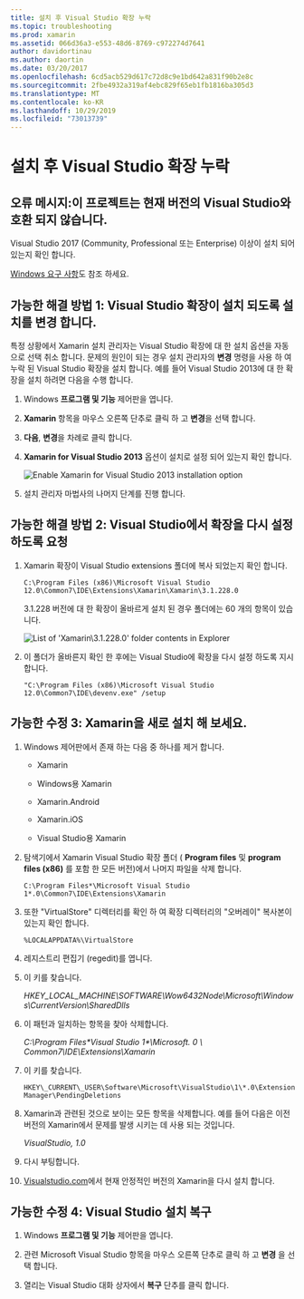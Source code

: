 ```yaml
---
title: 설치 후 Visual Studio 확장 누락
ms.topic: troubleshooting
ms.prod: xamarin
ms.assetid: 066d36a3-e553-48d6-8769-c972274d7641
author: davidortinau
ms.author: daortin
ms.date: 03/20/2017
ms.openlocfilehash: 6cd5acb529d617c72d8c9e1bd642a831f90b2e8c
ms.sourcegitcommit: 2fbe4932a319af4ebc829f65eb1fb1816ba305d3
ms.translationtype: MT
ms.contentlocale: ko-KR
ms.lasthandoff: 10/29/2019
ms.locfileid: "73013739"
---
```

# <a name="missing-visual-studio-extensions-after-installation"></a>설치 후 Visual Studio 확장 누락

## <a name="error-message-this-project-is-incompatible-with-the-current-edition-of-visual-studio"></a>오류 메시지:이 프로젝트는 현재 버전의 Visual Studio와 호환 되지 않습니다.

Visual Studio 2017 (Community, Professional 또는 Enterprise) 이상이 설치 되어 있는지 확인 합니다.

[Windows 요구 사항](~/cross-platform/get-started/requirements.md#windows-requirements)도 참조 하세요.

## <a name="possible-fix-1-change-the-installation-to-make-sure-the-visual-studio-extensions-are-installed"></a>가능한 해결 방법 1: Visual Studio 확장이 설치 되도록 설치를 변경 합니다.

특정 상황에서 Xamarin 설치 관리자는 Visual Studio 확장에 대 한 설치 옵션을 자동으로 선택 취소 합니다. 문제의 원인이 되는 경우 설치 관리자의 **변경** 명령을 사용 하 여 누락 된 Visual Studio 확장을 설치 합니다. 예를 들어 Visual Studio 2013에 대 한 확장을 설치 하려면 다음을 수행 합니다.

1. Windows **프로그램 및 기능** 제어판을 엽니다.

2. **Xamarin** 항목을 마우스 오른쪽 단추로 클릭 하 고 **변경**을 선택 합니다.

3. **다음**, **변경**을 차례로 클릭 합니다.

4. **Xamarin for Visual Studio 2013** 옵션이 설치로 설정 되어 있는지 확인 합니다.

    ![](missing-vs-extensions-images/installer.png "Enable Xamarin for Visual Studio 2013 installation option")

5. 설치 관리자 마법사의 나머지 단계를 진행 합니다.

## <a name="possible-fix-2-ask-visual-studio-to-set-up-the-extensions-again"></a>가능한 해결 방법 2: Visual Studio에서 확장을 다시 설정 하도록 요청

1. Xamarin 확장이 Visual Studio extensions 폴더에 복사 되었는지 확인 합니다.

    `C:\Program Files (x86)\Microsoft Visual Studio 12.0\Common7\IDE\Extensions\Xamarin\Xamarin\3.1.228.0`

    3\.1.228 버전에 대 한 확장이 올바르게 설치 된 경우 폴더에는 60 개의 항목이 있습니다.

    ![](missing-vs-extensions-images/folder.png "List of 'Xamarin\3.1.228.0' folder contents in Explorer")

2. 이 폴더가 올바른지 확인 한 후에는 Visual Studio에 확장을 다시 설정 하도록 지시 합니다.

    `"C:\Program Files (x86)\Microsoft Visual Studio 12.0\Common7\IDE\devenv.exe" /setup`

## <a name="possible-fix-3-try-a-fresh-reinstall-of-xamarin"></a>가능한 수정 3: Xamarin을 새로 설치 해 보세요.

1. Windows 제어판에서 존재 하는 다음 중 하나를 제거 합니다.

    * Xamarin

    * Windows용 Xamarin

    * Xamarin.Android

    * Xamarin.iOS

    * Visual Studio용 Xamarin

2. 탐색기에서 Xamarin Visual Studio 확장 폴더 ( **Program files** 및 **program files (x86)** 를 포함 한 모든 버전)에서 나머지 파일을 삭제 합니다.

    `C:\Program Files*\Microsoft Visual Studio 1*.0\Common7\IDE\Extensions\Xamarin`

3. 또한 "VirtualStore" 디렉터리를 확인 하 여 확장 디렉터리의 "오버레이" 복사본이 있는지 확인 합니다.

    `%LOCALAPPDATA%\VirtualStore`

4. 레지스트리 편집기 (regedit)를 엽니다.

5. 이 키를 찾습니다.

    _HKEY\_LOCAL\_MACHINE\SOFTWARE\Wow6432Node\Microsoft\Windows\CurrentVersion\SharedDlls_

6. 이 패턴과 일치하는 항목을 찾아 삭제합니다.

    _C:\Program Files\*Visual Studio 1\*\Microsoft. 0 \ Common7\IDE\Extensions\Xamarin_

7. 이 키를 찾습니다.

    `HKEY\_CURRENT\_USER\Software\Microsoft\VisualStudio\1\*.0\ExtensionManager\PendingDeletions`

8. Xamarin과 관련된 것으로 보이는 모든 항목을 삭제합니다. 예를 들어 다음은 이전 버전의 Xamarin에서 문제를 발생 시키는 데 사용 되는 것입니다.

    _VisualStudio, 1.0_

9. 다시 부팅합니다.

10. [Visualstudio.com](https://visualstudio.com/xamarin)에서 현재 안정적인 버전의 Xamarin을 다시 설치 합니다.

## <a name="possible-fix-4-repair-visual-studio-installation"></a>가능한 수정 4: Visual Studio 설치 복구

1. Windows **프로그램 및 기능** 제어판을 엽니다.

2. 관련 Microsoft Visual Studio 항목을 마우스 오른쪽 단추로 클릭 하 고 **변경** 을 선택 합니다.

3. 열리는 Visual Studio 대화 상자에서 **복구** 단추를 클릭 합니다.
